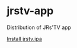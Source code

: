 # jrstv-app

Distribution of JRs'TV app

[Install jrstv.ipa](https://github.com/jrstv/jrstv-app/raw/master/jrstv.html)
